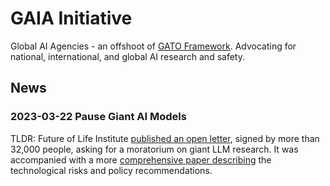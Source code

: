# GAIA Initiative

Global AI Agencies - an offshoot of [GATO Framework](https://www.gatoframework.org/). Advocating for national, international, and global AI research and safety. 

## News

### 2023-03-22 Pause Giant AI Models

TLDR: Future of Life Institute [published an open letter](https://futureoflife.org/open-letter/pause-giant-ai-experiments/), signed by more than 32,000 people, asking for a moratorium on giant LLM research. It was accompanied with a more [comprehensive paper describing](https://futureoflife.org/wp-content/uploads/2023/04/FLI_Policymaking_In_The_Pause.pdf) the technological risks and policy recommendations. 
